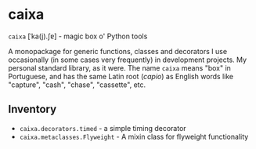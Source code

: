 # caixa
`caixa` [ˈka(j).ʃɐ] - magic box o' Python tools

A monopackage for generic functions, classes and decorators I use occasionally (in some cases very frequently) in development projects.  My personal standard library, as it were.  The name `caixa` means "box" in Portuguese, and has the same Latin root (*capio*) as English words like "capture", "cash", "chase", "cassette", etc.  

## Inventory

* `caixa.decorators.timed` - a simple timing decorator
* `caixa.metaclasses.Flyweight` - A mixin class for flyweight functionality 


